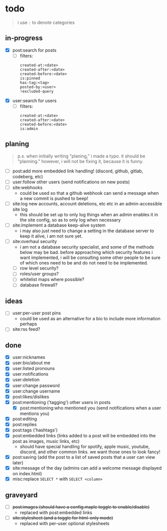 # todo

> i use `:` to denote categories

## in-progress

- [x] post:search for posts
	- [ ] filters:
		```
		created-at:<date>
		created-after:<date>
		created-before:<date>
		is:pinned
		has-tag:<tag>
		posted-by:<user>
		!excluded-query
		```
- [x] user:search for users
	- [ ] filters:
		```
		created-at:<date>
		created-after:<date>
		created-before:<date>
		is:admin
		```

## planing

> p.s. when initially writing "planing," i made a typo. it should be "planning."
> however, i will not be fixing it, because it is funny.

- [ ] post:add more embedded link handling! (discord, github, gitlab, codeberg, etc)
- [ ] user:follow other users (send notifications on new posts)
- [ ] site:webhooks
	- could be used so that a github webhook can send a message when a new commit is pushed to beep!
- [ ] site:log new accounts, account deletions, etc etc in an admin-accessible site log
	- this should be set up to only log things when an admin enables it in the site config, so as to only log when necessary
- [ ] site:implement a database keep-alive system
	- i may also just need to change a setting in the database server to keep it alive, i am not sure yet.
- [ ] site:overhaul security
	- i am not a database security specialist, and some of the methods below may be bad.
	before approaching which security features i want implemented, i will be consulting some other people to be sure of which ones need to be and do not need to be implemented.
	- [ ] row level security?
	- [ ] roles/user groups?
	- [ ] whitelist maps where possible?
	- [ ] database firewall?

## ideas

- [ ] user:per-user post pins
	- could be used as an alternative for a bio to include more information perhaps
- [ ] site:rss feed?

## done

- [x] user:nicknames
- [x] user:bio/about me
- [x] user:listed pronouns
- [x] user:notifications
- [x] user:deletion
- [x] user:change password
- [x] user:change username
- [x] post:likes/dislikes
- [x] post:mentioning ('tagging') other users in posts
	- [x] post:mentioning:who mentioned you (send notifications when a user mentions you)
- [x] post:editing
- [x] post:replies
- [x] post:tags ('hashtags')
- [x] post:embedded links (links added to a post will be embedded into the post
as images, music links, etc)
	- should have special handling for spotify, apple music, youtube,
	discord, and other common links. we want those ones to look fancy!
- [x] post:saving (add the post to a list of saved posts that a user can view later)
- [x] site:message of the day (admins can add a welcome message displayed on index.html)
- [x] misc:replace `SELECT *` with `SELECT <column>`

## graveyard

- [ ] ~~post:images (should have a config.maple toggle to enable/disable)~~
	- replaced with post:embedded links
- [ ] ~~site:stylesheet (and a toggle for html-only mode)~~
	- replaced with per-user optional stylesheets
